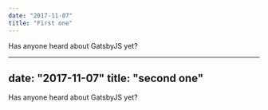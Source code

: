```yaml
---
date: "2017-11-07"
title: "First one"
---
```


Has anyone heard about GatsbyJS yet?

---
date: "2017-11-07"
title: "second one"
---

Has anyone heard about GatsbyJS yet?
